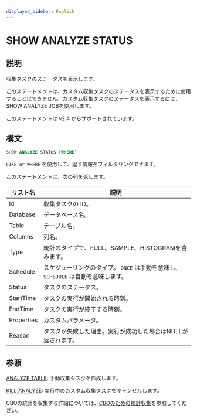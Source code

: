 ```yaml
---
displayed_sidebar: English
---
```


# SHOW ANALYZE STATUS

## 説明

収集タスクのステータスを表示します。

このステートメントは、カスタム収集タスクのステータスを表示するために使用することはできません。カスタム収集タスクのステータスを表示するには、SHOW ANALYZE JOBを使用します。

このステートメントは v2.4 からサポートされています。

## 構文

```SQL
SHOW ANALYZE STATUS [WHERE]
```

`LIKE or WHERE` を使用して、返す情報をフィルタリングできます。

このステートメントは、次の列を返します。

| **リスト名** | **説明**                                              |
| ------------- | ------------------------------------------------------------ |
| Id            | 収集タスクの ID。                               |
| Database      | データベース名。                                           |
| Table         | テーブル名。                                              |
| Columns       | 列名。                                            |
| Type          | 統計のタイプで、FULL、SAMPLE、HISTOGRAMを含みます。 |
| Schedule      | スケジューリングのタイプ。 `ONCE` は手動を意味し、 `SCHEDULE` は自動を意味します。 |
| Status        | タスクのステータス。                                      |
| StartTime     | タスクの実行が開始される時刻。                     |
| EndTime       | タスクの実行が終了する時刻。                       |
| Properties    | カスタムパラメータ。                                           |
| Reason        | タスクが失敗した理由。実行が成功した場合はNULLが返されます。 |

## 参照

[ANALYZE TABLE](../data-definition/ANALYZE_TABLE.md): 手動収集タスクを作成します。

[KILL ANALYZE](../data-definition/KILL_ANALYZE.md): 実行中のカスタム収集タスクをキャンセルします。

CBOの統計を収集する詳細については、[CBOのための統計収集](../../../using_starrocks/Cost_based_optimizer.md)を参照してください。
